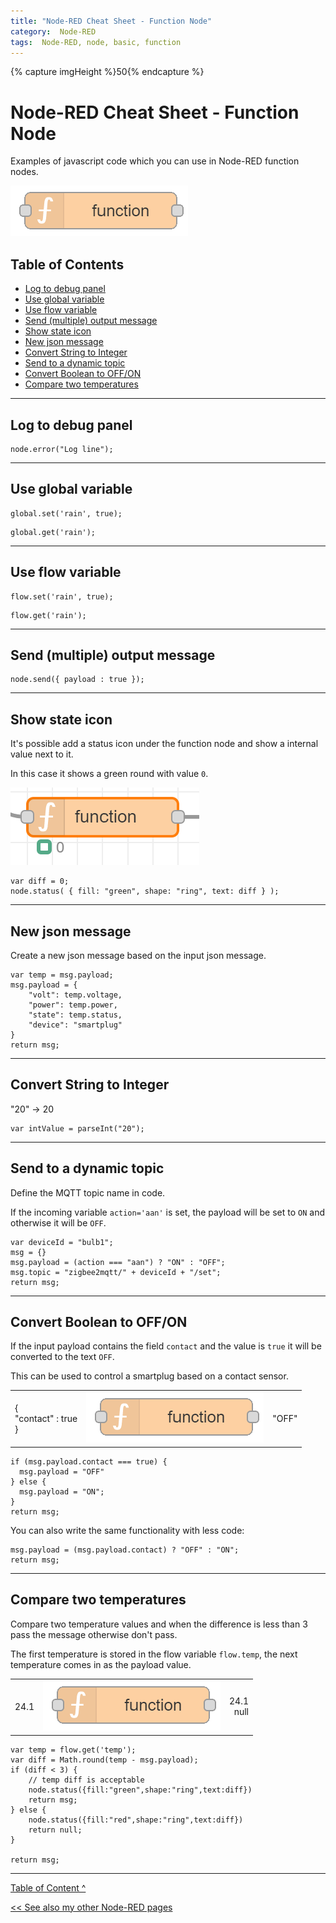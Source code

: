```yaml
---
title: "Node-RED Cheat Sheet - Function Node"
category:  Node-RED
tags:  Node-RED, node, basic, function
---
```

{% capture imgHeight %}50{% endcapture %}
# Node-RED Cheat Sheet - Function Node


Examples of javascript code which you can use in Node-RED function nodes.

![](images/nodes/node_function.png)

## Table of Contents
<!-- TOC -->
* [Log to debug panel](#log-to-debug-panel)
* [Use global variable](#use-global-variable)
* [Use flow variable](#use-flow-variable)
* [Send (multiple) output message](#send-multiple-output-message)
* [Show state icon](#show-state-icon)
* [New json message](#new-json-message)
* [Convert String to Integer](#convert-string-to-integer)
* [Send to a dynamic topic](#send-to-a-dynamic-topic)
* [Convert Boolean to OFF/ON](#convert-boolean-to-offon)
* [Compare two temperatures](#compare-two-temperatures)
<!-- TOC -->

---
## Log to debug panel
```
node.error("Log line");
```
---
## Use global variable
```
global.set('rain', true); 
```
```
global.get('rain'); 
```
---
## Use flow variable
```
flow.set('rain', true); 
```
```
flow.get('rain'); 
```
---
## Send (multiple) output message
```
node.send({ payload : true });
```
---
## Show state icon
It's possible add a status icon under the function node and show a internal value next to it.

In this case it shows a green round with value `0`.

<img src="images/node_function_status.png" height="{{imgHeight}}px">

```
var diff = 0;
node.status( { fill: "green", shape: "ring", text: diff } );
```
---
## New json message
Create a new json message based on the input json message.
```
var temp = msg.payload;
msg.payload = {
    "volt": temp.voltage,
	"power": temp.power,
	"state": temp.status,
	"device": "smartplug"
}
return msg;
```

---
## Convert String to Integer
"20" -> 20
```
var intValue = parseInt("20");
```

---
## Send to a dynamic topic
Define the MQTT topic name in code. 

If the incoming variable `action='aan'` is set, the payload will be set to `ON` and otherwise it will be `OFF`.
```
var deviceId = "bulb1";
msg = {}
msg.payload = (action === "aan") ? "ON" : "OFF";
msg.topic = "zigbee2mqtt/" + deviceId + "/set";
return msg;
```

---
## Convert Boolean to OFF/ON
If the input payload contains the field `contact` and the value is `true` it will be converted to the text `OFF`. 

This can be used to control a smartplug based on a contact sensor.
<div class="nodered">

|                            |                                                                          |       |
|:---------------------------|--------------------------------------------------------------------------|------:|
| {<br>"contact" : true<br>} | <img src="images/nodes/node_function.png" height="{{imgHeight}}px"> <br> | "OFF" |

</div>

```
if (msg.payload.contact === true) { 
  msg.payload = "OFF" 
} else {
  msg.payload = "ON";
}
return msg;
```
You can also write the same functionality with less code:
```
msg.payload = (msg.payload.contact) ? "OFF" : "ON";
return msg;
```

---
## Compare two temperatures
Compare two temperature values and when the difference is less than 3 pass the message otherwise don't pass.

The first temperature is stored in the flow variable `flow.temp`, the next temperature comes in as the payload value.

<div class="nodered">

|      |                                                                          |              |
|:-----|--------------------------------------------------------------------------|-------------:|
| 24.1 | <img src="images/nodes/node_function.png" height="{{imgHeight}}px"> <br> | 24.1<br>null |

</div>

```
var temp = flow.get('temp');
var diff = Math.round(temp - msg.payload);
if (diff < 3) {
    // temp diff is acceptable
    node.status({fill:"green",shape:"ring",text:diff})
    return msg;
} else {
    node.status({fill:"red",shape:"ring",text:diff})
    return null;
}

return msg;
```

---
[Table of Content ^](#table-of-contents)

[<< See also my other Node-RED pages](index)

